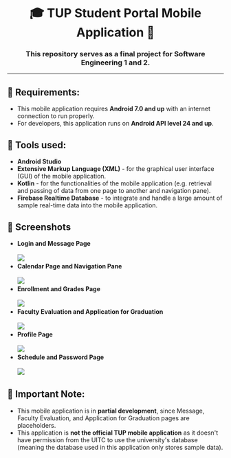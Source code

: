 <h1 align="center">🎓 TUP Student Portal Mobile Application 📱</h1>
<h3 align="center">This repository serves as a final project for Software Engineering 1 and 2.</h3>
<hr>

<h2>🎀 Requirements:</h2>
<ul>
  <li>This mobile application requires <b>Android 7.0 and up</b> with an internet connection to run properly.</li>
  <li>For developers, this application runs on <b>Android API level 24 and up</b>.</li>
</ul>

<h2>🔧 Tools used:</h2>
<ul>
  <li><b>Android Studio</b></li>
  <li><b>Extensive Markup Language (XML)</b> - for the graphical user interface (GUI) of the mobile application.</li>
  <li><b>Kotlin</b> - for the functionalities of the mobile application (e.g. retrieval and passing of data from one page to another and navigation pane).</li>
  <li><b>Firebase Realtime Database</b> - to integrate and handle a large amount of sample real-time data into the mobile application.</li>
</ul>

<h2>📸 Screenshots</h2>
<ul>
  <li>
    <b>Login and Message Page</b><br><br>
    <img src="https://github.com/hanmarine/tup-mobile-app/assets/129721252/b23686b7-c6b8-457a-a70c-89fc7688431d">
  </li>
    <li>
    <b>Calendar Page and Navigation Pane</b><br><br>
    <img src="https://github.com/hanmarine/tup-mobile-app/assets/129721252/51e10bfd-dfaf-46ef-8e0e-ff6c5791d0c0">
  </li>
  <li>
    <b>Enrollment and Grades Page</b><br><br>
    <img src="https://github.com/hanmarine/tup-mobile-app/assets/129721252/0b742af5-ca67-4b1d-be81-60d9557e9e5f">
  </li>
  <li>
    <b>Faculty Evaluation and Application for Graduation</b><br><br>
    <img src="https://github.com/hanmarine/tup-mobile-app/assets/129721252/af2a8fdb-88e4-4547-a6fb-2192ebf30314">
  </li>
  <li>
    <b>Profile Page</b><br><br>
    <img src="https://github.com/hanmarine/tup-mobile-app/assets/129721252/68e3a97c-876b-4d74-bfe9-66886dedfde4">
  </li>
  <li>
    <b>Schedule and Password Page</b><br><br>
    <img src="https://github.com/hanmarine/tup-mobile-app/assets/129721252/f91f0b73-0118-43e8-988e-c32b39770cee">
  </li>
</ul>

<h2>📝 Important Note:</h2>
<ul>
  <li>This mobile application is in <b>partial development</b>, since Message, Faculty Evaluation, and Application for Graduation pages are placeholders.</li>
  <li>This application is <b>not the official TUP mobile application</b> as it doesn't have permission from the UITC to use the university's database (meaning the database used in this application only stores sample data).</li>
</ul>

